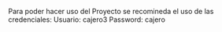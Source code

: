 Para poder hacer uso del Proyecto se recomineda el uso de las credenciales: 
Usuario: cajero3
Password: cajero
